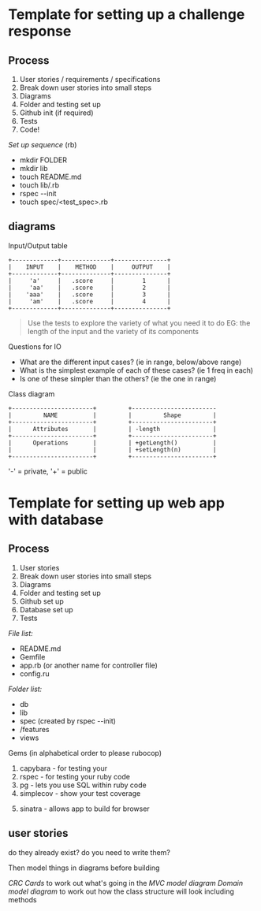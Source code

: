# Template for setting up a challenge response

## Process
1. User stories / requirements / specifications
2. Break down user stories into small steps
3. Diagrams  
4. Folder and testing set up
5. Github init (if required)
6. Tests
7. Code!

*Set up sequence* (rb)
- mkdir FOLDER
- mkdir lib
- touch README.md
- touch lib/<controller>.rb
- rspec --init
- touch spec/<test_spec>.rb

## diagrams

Input/Output table
```
+-------------+--------------+---------------+
|    INPUT    |    METHOD    |     OUTPUT    |
+-------------+--------------+---------------+
|     'a'     |   .score     |        1      |
|     'aa'    |   .score     |        2      |
|    'aaa'    |   .score     |        3      |
|     'am'    |   .score     |        4      |
+-------------+--------------+---------------+
```
> Use the tests to explore the variety of what you need it to do
> EG: the length of the input and the variety of its components

Questions for IO
- What are the different input cases? (ie in range, below/above range)
- What is the simplest example of each of these cases? (ie 1 freq in each)
- Is one of these simpler than the others? (ie the one in range)

Class diagram
```
+-----------------------+         +------------------------ 
|         NAME          |         |         Shape         |
+-----------------------+         +-----------------------+
|      Attributes       |         | -length               |
+-----------------------+         +-----------------------+
|      Operations       |         | +getLength()          |
|                       |         | +setLength(n)         |
+-----------------------+         +-----------------------+
```
'-' = private, '+' = public




# Template for setting up web app with database

## Process
1. User stories 
2. Break down user stories into small steps
3. Diagrams 
4. Folder and testing set up
5. Github set up
6. Database set up
7. Tests

*File list:*
- README.md
- Gemfile
- app.rb (or another name for controller file)
- config.ru

*Folder list:*
- db
- lib
- spec (created by rspec --init)
-   /features
- views

Gems (in alphabetical order to please rubocop)

1. capybara  - for testing your 
2. rspec  - for testing your ruby code
3. pg  - lets you use SQL within ruby code
4. simplecov - show your test coverage
<!-- get an example of good simplecov setup -->
5. sinatra  - allows app to build for browser

## user stories

do they already exist? 
do you need to write them? 



Then model things in diagrams before building

*CRC Cards* to work out what's going in the *MVC model diagram* 
*Domain model diagram* to work out how the class structure will look
including methods


<!-- _Tips from Katerina:_
_Look up UML
I use class diagrams mostly
Then my own style
occasionally sequence diagrams
That’s all that I use personally _ -->

